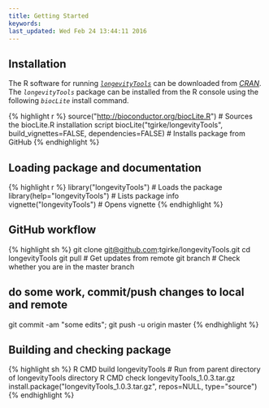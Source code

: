 ```yaml
---
title: Getting Started
keywords: 
last_updated: Wed Feb 24 13:44:11 2016
---
```


## Installation

The R software for running [_`longevityTools`_](https://github.com/tgirke/longevityTools) can be downloaded from [_CRAN_](http://cran.at.r-project.org/). The _`longevityTools`_ package can be installed from the R console using the following _`biocLite`_ install command. 


{% highlight r %}
source("http://bioconductor.org/biocLite.R") # Sources the biocLite.R installation script 
biocLite("tgirke/longevityTools", build_vignettes=FALSE, dependencies=FALSE) # Installs package from GitHub
{% endhighlight %}

## Loading package and documentation


{% highlight r %}
library("longevityTools") # Loads the package
library(help="longevityTools") # Lists package info
vignette("longevityTools") # Opens vignette
{% endhighlight %}


## GitHub workflow


{% highlight sh %}
git clone git@github.com:tgirke/longevityTools.git
cd longevityTools
git pull # Get updates from remote
git branch # Check whether you are in the master branch 
## do some work, commit/push changes to local and remote ##
git commit -am "some edits"; git push -u origin master
{% endhighlight %}


## Building and checking package


{% highlight sh %}
R CMD build longevityTools # Run from parent directory of longevityTools directory
R CMD check longevityTools_1.0.3.tar.gz
install.package("longevityTools_1.0.3.tar.gz", repos=NULL, type="source")
{% endhighlight %}


